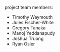 project team members:
* Timothy Waymouth
* Jules Fischer-White
* Gregory Tanaka
* Manoj Yeddanapudy
* Joshua Truong
* Ryan Osler

